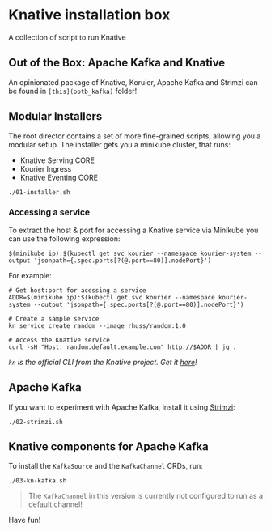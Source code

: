 # Knative installation box

A collection of script to run Knative

## Out of the Box: Apache Kafka and Knative

An opinionated package of Knative, Koruier, Apache Kafka and Strimzi can be found in `[this](ootb_kafka)` folder!

## Modular Installers

The root director contains a set of more fine-grained scripts, allowing you a modular setup.
The installer gets you a minikube cluster, that runs:

* Knative Serving CORE
* Kourier Ingress
* Knative Eventing CORE

```shell
./01-installer.sh
```

### Accessing a service

To extract the host & port for accessing a Knative service via Minikube you can use the following expression:

```
$(minikube ip):$(kubectl get svc kourier --namespace kourier-system --output 'jsonpath={.spec.ports[?(@.port==80)].nodePort}')
```

For example:

```
# Get host:port for acessing a service
ADDR=$(minikube ip):$(kubectl get svc kourier --namespace kourier-system --output 'jsonpath={.spec.ports[?(@.port==80)].nodePort}')

# Create a sample service
kn service create random --image rhuss/random:1.0

# Access the Knative service
curl -sH "Host: random.default.example.com" http://$ADDR | jq .
```

_`kn` is the official CLI from the Knative project. Get it [here](https://github.com/knative/client/releases/latest)!_

## Apache Kafka

If you want to experiment with Apache Kafka, install it using [Strimzi](https://strimzi.io):

```shell
./02-strimzi.sh
```

## Knative components for Apache Kafka

To install the `KafkaSource` and the `KafkaChannel` CRDs, run:

```shell
./03-kn-kafka.sh
```

> The `KafkaChannel` in this version is currently not configured to run as a default channel!

Have fun!
